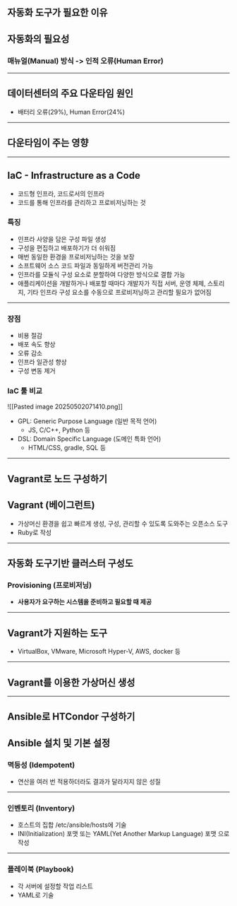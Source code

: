 ## **자동화 도구가 필요한 이유**
## 자동화의 필요성
### 매뉴얼(Manual) 방식 -> 인적 오류(Human Error)
---
## 데이터센터의 주요 다운타임 원인
- 배터리 오류(29%), Human Error(24%)

---
## 다운타임이 주는 영향
---
## IaC - Infrastructure as a Code
- 코드형 인프라, 코드로서의 인프라
- 코드를 통해 인프라를 관리하고 프로비저닝하는 것

### 특징
- 인프라 사양을 담은 구성 파일 생성
- 구성을 편집하고 배포하기가 더 쉬워짐
- 매번 동일한 환경을 프로비저닝하는 것을 보장
- 소프트웨어 소스 코드 파일과 동일하게 버전관리 가능
- 인프라를 모듈식 구성 요소로 분할하여 다양한 방식으로 결합 가능
- 애플리케이션을 개발하거나 배포할 때마다 개발자가 직접 서버, 운영 체제, 스토리지, 기타 인프라 구성 요소를 수동으로 프로비저닝하고 관리할 필요가 없어짐

---
### 장점
- 비용 절감
- 배포 속도 향상
- 오류 감소
- 인프라 일관성 향상
- 구성 변동 제거

### IaC 툴 비교

![[Pasted image 20250502071410.png]]

- GPL: Generic Purpose Language (일반 목적 언어)
	- JS, C/C++, Python 등
- DSL: Domain Specific Language (도메인 특화 언어)
	- HTML/CSS, gradle, SQL 등

---
## **Vagrant로 노드 구성하기**
## Vagrant (베이그런트)
- 가상머신 환경을 쉽고 빠르게 생성, 구성, 관리할 수 있도록 도와주는 오픈소스 도구
- Ruby로 작성
---
## 자동화 도구기반 클러스터 구성도
### Provisioning (프로비저닝)
- **사용자가 요구하는 시스템을 준비하고 필요할 때 제공**
---
## Vagrant가 지원하는 도구
- VirtualBox, VMware, Microsoft Hyper-V, AWS, docker 등
---
## Vagrant를 이용한 가상머신 생성
---
## **Ansible로 HTCondor 구성하기**
## Ansible 설치 및 기본 설정
### 멱등성 (Idempotent)
- 연산을 여러 번 적용하더라도 결과가 달라지지 않은 성질

---
### 인벤토리 (Inventory)
- 호스트의 집합 /etc/ansible/hosts에 기술
- INI(Initialization) 포맷 또는 YAML(Yet Another Markup Language) 포맷 으로 작성

---
### 플레이북 (Playbook)
- 각 서버에 설정할 작업 리스트
- YAML로 기술